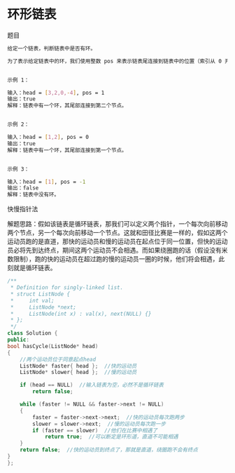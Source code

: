 # 环形链表

题目

```bash
给定一个链表，判断链表中是否有环。

为了表示给定链表中的环，我们使用整数 pos 来表示链表尾连接到链表中的位置（索引从 0 开始）。 如果 pos 是 -1，则在该链表中没有环。


示例 1：

输入：head = [3,2,0,-4], pos = 1
输出：true
解释：链表中有一个环，其尾部连接到第二个节点。


示例 2：

输入：head = [1,2], pos = 0
输出：true
解释：链表中有一个环，其尾部连接到第一个节点。


示例 3：

输入：head = [1], pos = -1
输出：false
解释：链表中没有环。
```

快慢指针法

解题思路：假如该链表是循环链表，那我们可以定义两个指针，一个每次向前移动两个节点，另一个每次向前移动一个节点。这就和田径比赛是一样的，假如这两个运动员跑的是直道，那快的运动员和慢的运动员在起点位于同一位置，但快的运动员必将先到达终点，期间这两个运动员不会相遇。而如果绕圈跑的话（假设没有米数限制），跑的快的运动员在超过跑的慢的运动员一圈的时候，他们将会相遇，此刻就是循环链表。

```C++
/**
 * Definition for singly-linked list.
 * struct ListNode {
 *     int val;
 *     ListNode *next;
 *     ListNode(int x) : val(x), next(NULL) {}
 * };
 */
class Solution {
public:
bool hasCycle(ListNode* head)
{
    //两个运动员位于同意起点head
    ListNode* faster{ head };  //快的运动员
    ListNode* slower{ head };  //慢的运动员

    if (head == NULL)  //输入链表为空，必然不是循环链表
        return false;

    while (faster != NULL && faster->next != NULL)
    {
        faster = faster->next->next;  //快的运动员每次跑两步
        slower = slower->next;  //慢的运动员每次跑一步
        if (faster == slower)  //他们在比赛中相遇了
            return true;  //可以断定是环形道，直道不可能相遇
    }
    return false;  //快的运动员到终点了，那就是直道，绕圈跑不会有终点
}
};
```
